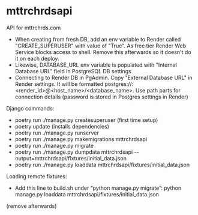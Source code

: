 # mttrchrdsapi
API for mttrchrds.com

- When creating from fresh DB, add an env variable to Render called "CREATE_SUPERUSER" with value of "True". As free tier Render Web Service blocks access to shell. Remove this afterwards so it doesn't do it on each deploy.
- Likewise, DATABASE_URL env variable is populated with "Internal Database URL" field in PostgreSQL DB settings
- Connecting to Render DB in PgAdmin. Copy "External Database URL" in Render settings. It will be formatted postgres://<username>:<render_id>@<host_name>/<database_name>. Use path parts for connection details (password is stored in Postgres settings in Render)

Django commands:

- poetry run ./manage.py createsuperuser (first time setup)
- poetry update (installs dependencies)
- poetry run ./manage.py runserver
- poetry run ./manage.py makemigrations mttrchrdsapi
- poetry run ./manage.py migrate
- poetry run ./manage.py dumpdata mttrchrdsapi --output=mttrchrdsapi/fixtures/initial_data.json
- poetry run ./manage.py loaddata mttrchrdsapi/fixtures/initial_data.json

Loading remote fixtures:
- Add this line to build.sh under “python manage.py migrate”:
python manage.py loaddata mttrchrdsapi/fixtures/initial_data.json

(remove afterwards)